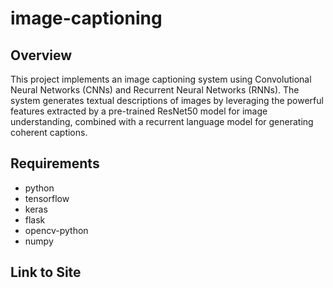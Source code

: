 # image-captioning

## Overview

This project implements an image captioning system using Convolutional Neural Networks (CNNs) and Recurrent Neural Networks (RNNs). The system generates textual descriptions of images by leveraging the powerful features extracted by a pre-trained ResNet50 model for image understanding, combined with a recurrent language model for generating coherent captions.

## Requirements
- python 
- tensorflow
- keras
- flask
- opencv-python
- numpy

## Link to Site 
